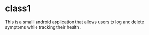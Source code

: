 # class1
This is a smalll android application that allows users to log and delete symptoms while tracking their health .
